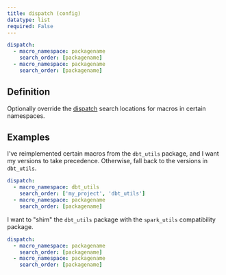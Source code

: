 ```yaml
---
title: dispatch (config)
datatype: list
required: False
---
```


<File name='dbt_project.yml'>

```yml
dispatch:
  - macro_namespace: packagename
    search_order: [packagename]
  - macro_namespace: packagename
    search_order: [packagename]
```

</File>

## Definition

Optionally override the [dispatch](dispatch) search locations for macros in certain namespaces.

## Examples

I've reimplemented certain macros from the `dbt_utils` package, and I want my versions to take precedence. Otherwise, fall back to the versions in `dbt_utils`.

<File name='dbt_project.yml'>

```yml
dispatch:
  - macro_namespace: dbt_utils
    search_order: ['my_project', 'dbt_utils']
  - macro_namespace: packagename
    search_order: [packagename]
```

</File>

I want to "shim" the `dbt_utils` package with the `spark_utils` compatibility package.

<File name='dbt_project.yml'>

```yml
dispatch:
  - macro_namespace: packagename
    search_order: [packagename]
  - macro_namespace: packagename
    search_order: [packagename]
```

</File>

